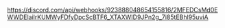 https://discord.com/api/webhooks/923888048654155816/2MFEDCsMd0EWWDElailrKUMWyFDfyDpcScBTF6_XTAXWID9JPn2g_7i85tEBhl95uviA
